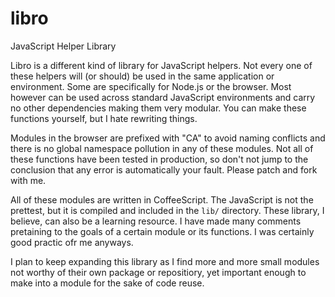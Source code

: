 libro
=====

JavaScript Helper Library

Libro is a different kind of library for JavaScript helpers. Not every one of these helpers will (or should) be used in the same application or environment. Some are specifically for Node.js or the browser. Most however can be used across standard JavaScript environments and carry no other dependencies making them very modular. You can make these functions yourself, but I hate rewriting things.

Modules in the browser are prefixed with "CA" to avoid naming conflicts and there is no global namespace pollution in any of these modules. Not all of these functions have been tested in production, so don't not jump to the conclusion that any error is automatically your fault. Please patch and fork with me.

All of these modules are written in CoffeeScript. The JavaScript is not the prettest, but it is compiled and included in the `lib/` directory. These library, I believe, can also be a learning resource. I have made many comments pretaining to the goals of a certain module or its functions. I was certainly good practic ofr me anyways.

I plan to keep expanding this library as I find more and more small modules not worthy of their own package or repositiory, yet important enough to make into a module for the sake of code reuse. 
